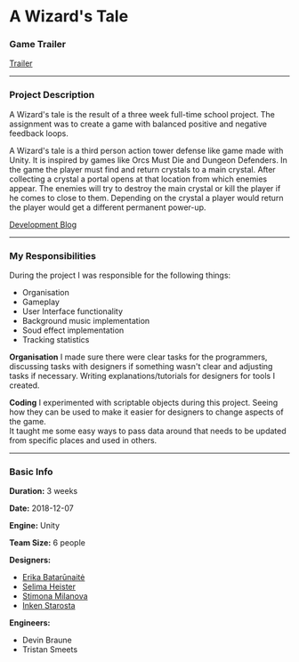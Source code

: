 # A Wizard's Tale

### Game Trailer
[Trailer](https://youtu.be/6_BZWhZkq10)

---

### Project Description
A Wizard's tale is the result of a three week full-time school project. The assignment was to create a game with balanced positive and negative feedback loops.

A Wizard's tale is a third person action tower defense like game made with Unity. It is inspired by games like Orcs Must Die and Dungeon Defenders. In the game the player must find and return crystals to a main crystal. After collecting a crystal a portal opens at that location from which enemies appear. The enemies will try to destroy the main crystal or kill the player if he comes to close to them. Depending on the crystal a player would return the player would get a different permanent power-up.

[Development Blog][6]

---

### My Responsibilities
During the project I was responsible for the following things:
 - Organisation
 - Gameplay
 - User Interface functionality
 - Background music implementation 
 - Soud effect implementation
 - Tracking statistics

**Organisation**
I made sure there were clear tasks for the programmers, discussing tasks with designers if something wasn't clear and adjusting tasks if necessary. Writing explanations/tutorials for designers for tools I created.

**Coding**
I experimented with scriptable objects during this project. Seeing how they can be used to make it easier for designers to change aspects of the game.<br>
It taught me some easy ways to pass data around that needs to be updated from specific places and used in others.

---

### Basic Info
**Duration:** 3 weeks

**Date:** 2018-12-07

**Engine:** Unity

**Team Size:** 6 people

**Designers:**
- [Erika Batarūnaitė][2]
- [Selima Heister][7]
- [Stimona Milanova][3]
- [Inken Starosta][8]

**Engineers:**
- Devin Braune
- Tristan Smeets

 [2]: https://www.artstation.com/eriminati
 [3]: https://www.artstation.com/milva
 [4]: #
 [5]: https://github.com/TristanSmeets/AWizardsTale
 [6]: https://knuckledevs.tumblr.com/
 [7]: https://www.artstation.com/selimahei
 [8]: https://inkenstarosta.com/
 [9]: #
 [10]: #
